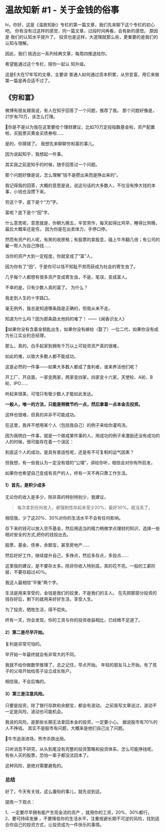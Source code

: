 # 温故知新 #1 - 关于金钱的俗事



hi，你好，这是《温故知新》专栏的第一篇文章，我们先来聊下这个专栏的初心 吧。
你有没有过这样的感觉，同一篇文章，过段时间再看，会有新的感悟。 原因是 我们的认知水平提升了。
投资也是这样，大道理就那么些，更重要的是我们的认知与理解。 

因此，我们 挑选出一系列经典文章，每周四推送给你。 

希望能通过这个专栏，陪你一起认 知升级。

这是E大在17年写的文章，主要讲 普通人如何通过资本积累，从穷变富，用它来做第一篇是再合适不过了。



## 《穷和富》

微博有朋友跟我说，有人在知乎回答了一个问题，推荐了我。
那个问题好像是，21岁有70万，该怎么打理。

你是不是以为我在这里要给个理财建议，比如70万定投指数基金啦，资产配置啦，买股票买黄金买债券啦……

是的，你猜错了。
我想先来聊聊穷和富的事儿。

因为说起知乎，我想起一件事。

其实我之前逛知乎的时候，随手回答过一个问题。

那个问题好像是说，怎么理解“钱不是攒出来而是挣出来的”。

我记得我的回答，大概的意思是说，说这句话的大多数人，不仅没有挣大钱的本事，小钱也没攒下来。

穷这个字，底下是个“力”字。

富呢？底下是个“田”字。

什么意思呢，意思就是，你朝九晚五，辛苦劳作，每天起得比鸡早，睡得比狗晚，最后大概率还是穷。
因为你是在出卖体力，手停口停。



然而有资产的人呢，有房的收房租；有股票的拿股息，碰上牛市翻几倍；有公司的雇一帮人为自己挣钱……

当你的资产大到一定程度，你就变成了“富”人，

因为你有了“田”，于是你可以恬不知耻不劳而获成为社会的寄生虫了。

几乎每个人都想有很多资产变成寄生虫，不是，笔误，变成富人。

不幸的是，只有少数人真的富了。
为什么？



我走到人生的十字路口。

毫无例外，我总是知道哪条路是正确的，但我从来不走。

 知道为什么吗？因为那条路太他妈的难了！
——《闻香识女人》



如果你没有含着金钥匙出生，如果你没有嫁给（娶了）一位二代，如果你没有成为长江实业的总经理，

那么，真的，白手起家到拥有千万以上可投资资产真的很难，

如此的难，以致大多数人都不能成功。

这是必然的一件事——如果大多数人都成了食利者，谁来养活他们呢？

开工厂、开店面，一家变两家，两家变四家，四家变十六家，天使轮、A轮、B轮、IPO……

听起来很美，可惜只有极少数人才能如此发达。



**一般人，唯一的方法，只能是稍微节约一点，然后拿着一点本金去投资。**

这样也很难，但真的并非不可能成功。



在这里，我并不想用某个人（包括我自己）的例子来给你灌鸡汤。

因为我明白一件事，就是一个做成某件事的人，用成功的例子来激励还没有成功的人的时候，很可能存在着一个误区：

到底这个人的成功，是具有普适性呢，还是有不可复制的运气因素？



但我想，有一些我认为一定没有错的“公理”，讲给你听，相信会对你有所启发，

如果你也希望自己变成有资产的人，终有一天不再只靠工作生活。



#### 1）首先，是积少成多

无论你的收入是多少，除非真的特别特别少，我建议，

> 每次拿到任何收入，都强制性存起来至少20%，最好30%。就当丢了。



相信我，少了这20%、30%对你的生活水平不会有任何影响。

存下来的钱可以放入货币基金，然后用适当的精力稍微学点理财的知识，选择一些相对安全的方式,把你的钱投出去。

股票，基金，债券，余额宝，甚至房地产……

然后好好工作，继续提升自己，多挣点，然后多存点，多投点……



这里我的建议，是不要存太多。除非你收入特别高，真的花不完。一般的工薪阶层，不要存超过40%。

我这人最相信“平衡”两个字。

生活是用来享受的，金钱是我们的奴隶，不是我们的主人。
在先把那部分投资的钱存好后，剩下的就用来好好生活，享受人生。



为了投资，牺牲生活，得不偿失。

终有一天，你会发现，你的工资与你的投资收益相比，已经微不足道了。



#### 2）第二是尽早开始。



复利是非常可怕的。

早开始一年最终就会有非常大的不同。

我就不给你做数学推理了，总之记住，早点开始。
年轻的朋友马上开始，有了孩子的父母开始给孩子设立成长账户。

相信我，不会后悔的。



#### 3）第三是注意风险。

只要是投资，除了银行存款和余额宝，都会有波动。
之前我写文章说过，波动不一定是风险，波动也可能机会。

我说的风险，是那些长期无法拿回本金的投资，一定要小心。
据说股市有70%的人不挣钱。
其实不是股市有问题，大概率是他们自己出了问题。



牛市追涨进场，熊市杀跌出局。

只听消息不研究，从头到尾没有完整的投资策略和投资体系，怎么可能挣钱呢。
有些人买的股票，恐怕一辈子都没法回本了。

这种风险，是绝对需要避免的。



### 总结

好了，今天有关钱，这么庸俗的事儿，就先说到这。

提炼一下观点：

1、一定要尽早拥有能产生现金流的资产 ，就用你的工资，20%、30%都行。
2、要可持续发展 ，不要降低你的生活水平，注重规避长期不可逆的风险，找到适合你自己的投资方式，让投资成为一件快乐的事情。